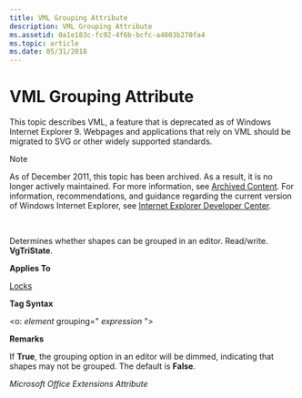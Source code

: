 ```yaml
---
title: VML Grouping Attribute
description: VML Grouping Attribute
ms.assetid: 0a1e183c-fc92-4f6b-bcfc-a4003b270fa4
ms.topic: article
ms.date: 05/31/2018
---
```


# VML Grouping Attribute

This topic describes VML, a feature that is deprecated as of Windows Internet Explorer 9. Webpages and applications that rely on VML should be migrated to SVG or other widely supported standards.

> [!Note]  
> As of December 2011, this topic has been archived. As a result, it is no longer actively maintained. For more information, see [Archived Content](https://docs.microsoft.com/previous-versions/windows/internet-explorer/ie-developer/). For information, recommendations, and guidance regarding the current version of Windows Internet Explorer, see [Internet Explorer Developer Center](https://go.microsoft.com/fwlink/p/?linkid=204313).

 

Determines whether shapes can be grouped in an editor. Read/write. **VgTriState**.

**Applies To**

[Locks](msdn-online-vml-locks-element.md)

**Tag Syntax**

<o: *element* grouping=" *expression* ">

**Remarks**

If **True**, the grouping option in an editor will be dimmed, indicating that shapes may not be grouped. The default is **False**.

*Microsoft Office Extensions Attribute*

 

 





